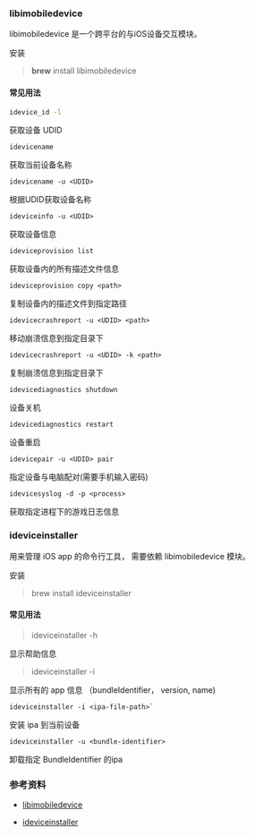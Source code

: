 

### libimobiledevice

libimobiledevice 是一个跨平台的与iOS设备交互模块。



安装

> **brew** install libimobiledevice



#### 常见用法

```sh
idevice_id -l
```

获取设备 UDID



```shell
idevicename
```

获取当前设备名称



```shell
idevicename -u <UDID>
```

根据UDID获取设备名称



```shell
ideviceinfo -u <UDID>
```

获取设备信息



```shell
ideviceprovision list
```

获取设备内的所有描述文件信息



```shell
ideviceprovision copy <path>
```

复制设备内的描述文件到指定路径



```shell
idevicecrashreport -u <UDID> <path>
```

移动崩溃信息到指定目录下



```shell
idevicecrashreport -u <UDID> -k <path>
```

复制崩溃信息到指定目录下



```shell
idevicediagnostics shutdown
```

设备关机



```shell
idevicediagnostics restart
```

设备重启



```shell
idevicepair -u <UDID> pair
```

指定设备与电脑配对(需要手机输入密码)



```
idevicesyslog -d -p <process>
```

获取指定进程下的游戏日志信息



### ideviceinstaller

用来管理 iOS app 的命令行工具， 需要依赖 libimobiledevice 模块。



安装

> brew install ideviceinstaller



#### 常见用法

>ideviceinstaller -h

显示帮助信息



> ideviceinstaller -i

显示所有的 app 信息 （bundleIdentifier， version, name)



```shell
ideviceinstaller -i <ipa-file-path>`
```
安装 ipa 到当前设备



```shell
ideviceinstaller -u <bundle-identifier>
```
卸载指定 BundleIdentifier 的ipa





### 参考资料

- [libimobiledevice](https://github.com/libimobiledevice/libimobiledevice)

- [ideviceinstaller](https://github.com/libimobiledevice/ideviceinstaller)